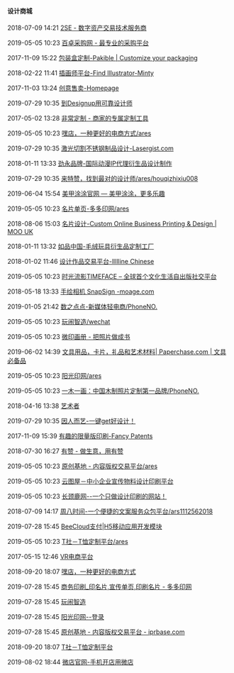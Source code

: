 ####  设计商城

2018-07-09 14:21 [2SE - 数字资产交易技术服务商](https://www.2se.com/)

2019-05-05 10:23 [百卓采购网 - 最专业的采购平台](http://www.abiz.com/)

2017-11-09 15:22 [包装盒定制-Pakible | Customize your packaging](https://hq.pakible.com/)

2018-02-22 11:41 [插画师平台-Find Illustrator-Minty](https://tasteminty.com/)

2017-11-03 13:24 [创意售卖-Homepage ](https://www.icreativestore.com/)

2019-07-29 10:35 [到Designup用可靠设计师](https://www.designup.cn/)

2017-05-02 13:28 [非常定制 - 商家的专属定制工具](http://www.verydiy.cn/)

2019-05-05 10:23 [嘿店，一种更好的电商方式/ares](http://www.heidianer.com/)

2019-07-29 10:35 [激光切割不锈钢制品设计-Lasergist.com](http://lasergist.com/)

2018-01-11 13:33 [劲永品牌-国际动漫IP代理衍生品设计制作](http://www.c-ebrand.com/)

2019-07-29 10:35 [来特赞，找到最对的设计师/ares/houqizhixiu008](http://www.tezign.com/)

2019-06-04 15:54 [美甲涂涂官网 — 美甲涂涂，更多乐趣](http://www.nailtutu.com/)

2019-05-05 10:23 [名片单页-多多印网/ares](http://www.duoduoyin.com/)

2018-08-06 15:03 [名片设计-Custom Online Business Printing &amp; Design | MOO UK](https://www.moo.com/uk/)

2018-01-11 13:32 [如品中国-毛绒玩具衍生品定制工厂](http://www.magictoys.com.cn/)

2018-01-02 11:46 [设计作品交易平台-llllline Chinese](https://llllline.com/)

2019-05-05 10:23 [时光流影TIMEFACE – 全球首个文化生活自出版社交平台](http://www.timeface.cn/)

2018-05-18 13:33 [手绘相机 SnapSign -moage.com](http://www.moage.cn/snapsign)

2019-01-05 21:42 [数之点点-新媒体轻电商/PhoneNO.](http://www.sozdd.com/)

2019-05-05 10:23 [玩闹智造/wechat](http://www.1now.com/)

2019-05-05 10:23 [微印画册 - 把照片做成书](http://open.weiyin.cc/)

2019-06-02 14:39 [文具用品，卡片，礼品和艺术材料| Paperchase.com | 文具必备品](https://www.paperchase.com/en_gb/)

2019-05-05 10:23 [阳光印网/ares](http://mall.easypnp.com/)

2019-05-05 10:23 [一木一画：中国木制照片定制第一品牌/PhoneNO.](http://www.ymyh.cc/)

2018-04-16 13:38 [艺术者](http://www.artzhe.com/)

2019-07-29 10:35 [因人而艺-一键get好设计！](http://www.yrey.me/customer)

2017-11-09 15:39 [有趣的限量版印刷-Fancy Patents](https://www.fancypatents.com/)

2018-07-30 16:27 [有赞 - 做生意，用有赞](https://www.youzan.com/)

2019-05-05 10:23 [原创基地 - 内容版权交易平台/ares](http://www.iprbase.com/)

2019-05-05 10:23 [云图屋－中小企业宣传物料设计印刷平台](http://yuntuwu.com/)

2019-05-05 10:23 [长颈鹿网--一个只做设计印刷的网站！](http://www.cjlad.com/)

2018-07-09 14:17 [周八时间-一个便捷的文案服务众包平台/ars1112562018](http://www.zhoubatime.com/)

2019-07-28 15:45 [BeeCloud支付|H5移动应用开发模块](https://beecloud.cn/)

2019-05-05 10:23 [T社－T恤定制平台/ares](https://www.tshe.com/)

2017-05-15 12:46 [VR电商平台](https://www.somewhats.cn/)

2018-09-20 18:07 [嘿店，一种更好的电商方式](http://www.heidianer.com/)

2019-07-28 15:45 [商务印刷_印名片,宣传单页,印刷名片 - 多多印网](http://www.duoduoyin.com/)

2019-07-28 15:45 [玩闹智造](http://www.1now.com/)

2019-07-28 15:45 [阳光印网--登录](http://mall.easypnp.com/)

2019-07-28 15:45 [原创基地 - 内容版权交易平台 - iprbase.com](http://www.iprbase.com/)

2018-09-20 18:07 [T社－T恤定制平台](https://www.tshe.com/)

2019-08-02 18:44 [微店官网-手机开店用微店](https://www.weidian.com/)



